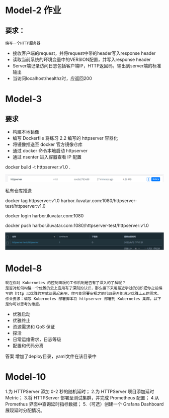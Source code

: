 # Model-2 作业

## 要求：

    编写一个HTTP服务器

* 接收客户端的request，并将request中带的header写入response header
* 读取当前系统的环境变量中的VERSION配置，并写入response header
* Server端记录访问日志包括客户端IP，HTTP返回码，输出到server端的标准输出
* 当访问localhost/healthz时，应返回200

# Model-3

## 要求

* 构建本地镜像
* 编写 Dockerfile 将练习 2.2 编写的 httpserver 容器化
* 将镜像推送至 docker 官方镜像仓库
* 通过 docker 命令本地启动 httpserver
* 通过 nsenter 进入容器查看 IP 配置

docker build -t httpserver:v1.0 .

![1655033024825](image/README/1655033024825.png)

私有仓库推送

docker tag httpserver:v1.0 harbor.iluvatar.com:1080/httpserver-test/httpserver:v1.0

docker login harbor.iluvatar.com:1080

docker push harbor.iluvatar.com:1080/httpserver-test/httpserver:v1.0

![1655033123289](image/README/1655033123289.png)

# Model-8 
    现在你对 Kubernetes 的控制面板的工作机制是否有了深入的了解呢？
    是否对如何构建一个优雅的云上应用有了深刻的认识，那么接下来用最近学过的知识把你之前编写的 http 以优雅的方式部署起来吧，你可能需要审视之前代码是否能满足优雅上云的需求。
    作业要求：编写 Kubernetes 部署脚本将 httpserver 部署到 Kubernetes 集群，以下是你可以思考的维度。

* 优雅启动
* 优雅终止
* 资源需求和 QoS 保证
* 探活
* 日常运维需求，日志等级
* 配置和代码分离

答案
   增加了deploy目录，yaml文件在该目录中

# Model-10
   1.为 HTTPServer 添加 0-2 秒的随机延时；
   2.为 HTTPServer 项目添加延时 Metric；
   3.将 HTTPServer 部署至测试集群，并完成 Prometheus 配置；
   4.从 Promethus 界面中查询延时指标数据；
   5.（可选）创建一个 Grafana Dashboard 展现延时分配情况。
